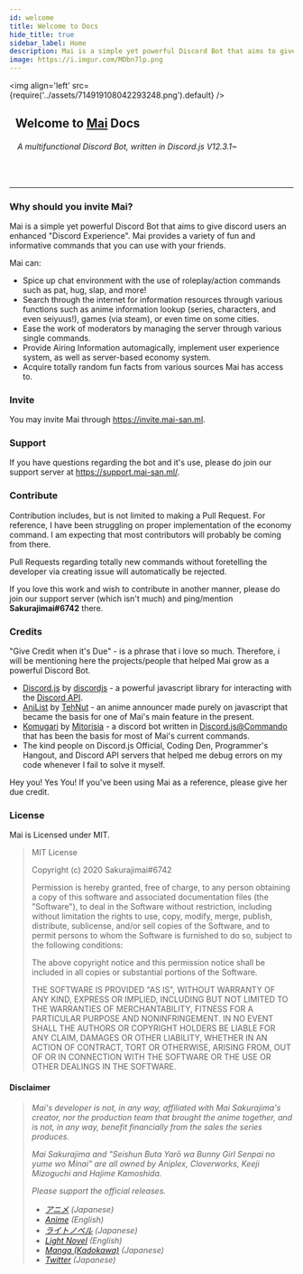 ```yaml
---
id: welcome
title: Welcome to Docs
hide_title: true
sidebar_label: Home
description: Mai is a simple yet powerful Discord Bot that aims to give discord users an enhanced "Discord Experience". Mai provides a variety of fun and informative commands that you can use with your friends.
image: https://i.imgur.com/MDbn7lp.png
---
```


<img align='left' src={require('../assets/714919108042293248.png').default} />

## &ensp;Welcome to [Mai](https://invite.mai-san.ml/) Docs
###### &ensp;&ensp;A multifunctional Discord Bot, written in Discord.js V12.3.1~
<br />

---

### Why should you invite Mai?
Mai is a simple yet powerful Discord Bot that aims to give discord users an enhanced "Discord Experience". Mai provides a variety of fun and informative commands that you can use with your friends.

Mai can:
- Spice up chat environment with the use of roleplay/action commands such as pat, hug, slap, and more!
- Search through the internet for information resources through various functions such as anime information lookup (series, characters, and even seiyuus!), games (via steam), or even time on some cities.
- Ease the work of moderators by managing the server through various single commands.
- Provide Airing Information automagically, implement user experience system, as well as server-based economy system.
- Acquire totally random fun facts from various sources Mai has access to.


### Invite
You may invite Mai through https://invite.mai-san.ml.

### Support
If you have questions regarding the bot and it's use, please do join our support server at https://support.mai-san.ml/.

### Contribute
Contribution includes, but is not limited to making a Pull Request. For reference, I have been struggling on proper implementation of the economy command. I am expecting that most contributors will probably be coming from there.

Pull Requests regarding totally new commands without foretelling the developer via creating issue will automatically be rejected.

If you love this work and wish to contribute in another manner, please do join our support server (which isn't much) and ping/mention **Sakurajimai#6742** there.

### Credits
"Give Credit when it's Due" - is a phrase that i love so much. Therefore, i will be mentioning here the projects/people that helped Mai grow as a powerful Discord Bot.

- [Discord.js](https://github.com/discordjs/discord.js/) by [discordjs](https://github.com/discordjs/) - a powerful javascript library for interacting with the [Discord API](https://discord.com/developers/docs/intro).
- [AniList](https://github.com/TehNut/AniSchedule) by [TehNut](https://github.com/TehNut) - an anime announcer made purely on javascript that became the basis for one of Mai's main feature in the present.
- [Komugari](https://github.com/Mitorisia/Komugari) by [Mitorisia](https://github.com/Mitorisia) - a discord bot written in [Discord.js@Commando](https://github.com/discordjs/Commando) that has been the basis for most of Mai's current commands.
- The kind people on Discord.js Official, Coding Den, Programmer's Hangout, and Discord API servers that helped me debug errors on my code whenever I fail to solve it myself.

Hey you! Yes You! If you've been using Mai as a reference, please give her due credit.

### License
Mai is Licensed under MIT.
>MIT License
>
>Copyright (c) 2020 Sakurajimai#6742
>
>Permission is hereby granted, free of charge, to any person obtaining a copy of this software and associated documentation files (the "Software"), to deal in the Software without restriction, including without limitation the rights to use, copy, modify, merge, publish, distribute, sublicense, and/or sell
copies of the Software, and to permit persons to whom the Software is furnished to do so, subject to the following conditions:
>
> The above copyright notice and this permission notice shall be included in all copies or substantial portions of the Software.
>
> THE SOFTWARE IS PROVIDED "AS IS", WITHOUT WARRANTY OF ANY KIND, EXPRESS OR IMPLIED, INCLUDING BUT NOT LIMITED TO THE WARRANTIES OF MERCHANTABILITY, FITNESS FOR A PARTICULAR PURPOSE AND NONINFRINGEMENT. IN NO EVENT SHALL THE AUTHORS OR COPYRIGHT HOLDERS BE LIABLE FOR ANY CLAIM, DAMAGES OR OTHER LIABILITY, WHETHER IN AN ACTION OF CONTRACT, TORT OR OTHERWISE, ARISING FROM, OUT OF OR IN CONNECTION WITH THE SOFTWARE OR THE USE OR OTHER DEALINGS IN THE SOFTWARE.


#### Disclaimer
> *Mai's developer is not, in any way, affiliated with Mai Sakurajima's creator, nor the production team that brought the anime together, and is not, in any way, benefit financially from the sales the series produces.*
>
> *Mai Sakurajima and "Seishun Buta Yarō wa Bunny Girl Senpai no yume wo Minai" are all owned by Aniplex, Cloverworks, Keeji Mizoguchi and Hajime Kamoshida.*
>
>*Please support the official releases.*
>
> - *[アニメ](https://ao-buta.com/) (Japanese)*
> - *[Anime](http://rascaldoesnotdream.com/) (English)*
> - *[ライトノベル](https://dengekibunko.jp/product/aobuta/312044500000.html) (Japanese)*
> - *[Light Novel](https://yenpress.com/9781975399351/rascal-does-not-dream-of-bunny-girl-senpai-light-novel/) (English)*
> - *[Manga (Kadokawa)](https://www.kadokawa.co.jp/product/321607000727/) (Japanese)*
> - *[Twitter](https://twitter.com/aobuta_anime) (Japanese)*
